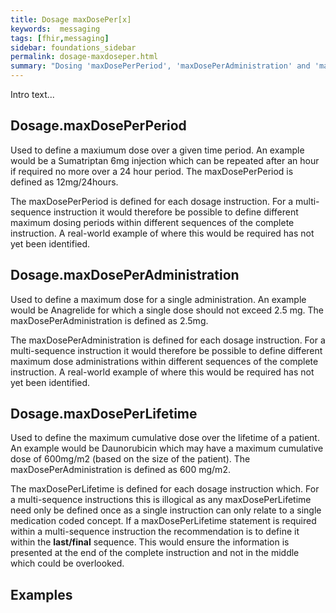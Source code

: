```yaml
---
title: Dosage maxDosePer[x]
keywords:  messaging
tags: [fhir,messaging]
sidebar: foundations_sidebar
permalink: dosage-maxdoseper.html
summary: "Dosing 'maxDosePerPeriod', 'maxDosePerAdministration' and 'maxDosePerLifetime' instructions"
---
```




Intro text...

## Dosage.maxDosePerPeriod

Used to define a maxiumum dose over a given time period. An example would be a Sumatriptan 6mg injection which can be repeated after an hour if required no more over a 24 hour period. The maxDosePerPeriod is defined as 12mg/24hours.

The maxDosePerPeriod is defined for each dosage instruction. For a multi-sequence instruction it would therefore be possible to define different maximum dosing periods within different sequences of the complete instruction. A real-world example of where this would be required has not yet been identified.

## Dosage.maxDosePerAdministration

Used to define a maximum dose for a single administration. An example would be Anagrelide for which a single dose should not exceed 2.5 mg. The maxDosePerAdministration is defined as 2.5mg.

The maxDosePerAdministration is defined for each dosage instruction. For a multi-sequence instruction it would therefore be possible to define different maximum dose administrations within different sequences of the complete instruction. A real-world example of where this would be required has not yet been identified.

## Dosage.maxDosePerLifetime

Used to define the maximum cumulative dose over the lifetime of a patient. An example would be Daunorubicin which may have a maximum cumulative dose of 600mg/m2 (based on the size of the patient). The maxDosePerAdministration is defined as 600 mg/m2.

The maxDosePerLifetime is defined for each dosage instruction which. For a multi-sequence instructions this is illogical as any maxDosePerLifetime need only be defined once as a single instruction can only relate to a single medication coded concept. If a maxDosePerLifetime statement is required within a multi-sequence instruction the recommendation is to define it within the **last/final** sequence. This would ensure the information is presented at the end of the complete instruction and not in the middle which could be overlooked. 

## Examples

<script src="https://gist.github.com/RobertGoochUK/ef965acb8e6a8e66317281d74417c788.js"></script>